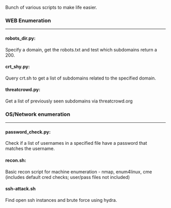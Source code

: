 Bunch of various scripts to make life easier.

### WEB Enumeration
---

#### robots_dir.py:
Specify a domain, get the robots.txt and test which subdomains return a 200.

#### crt_shy.py:
Query crt.sh to get a list of subdomains related to the specified domain.

#### threatcrowd.py:
Get a list of previously seen subdomains via threatcrowd.org

### OS/Network enumeration
---

#### password_check.py:
Check if a list of usernames in a specified file have a password that matches the username.

#### recon.sh:
Basic recon script for machine enumeration - nmap, enum4linux, cme (includes default cred checks; user/pass files not included)

#### ssh-attack.sh
Find open ssh instances and brute force using hydra.
